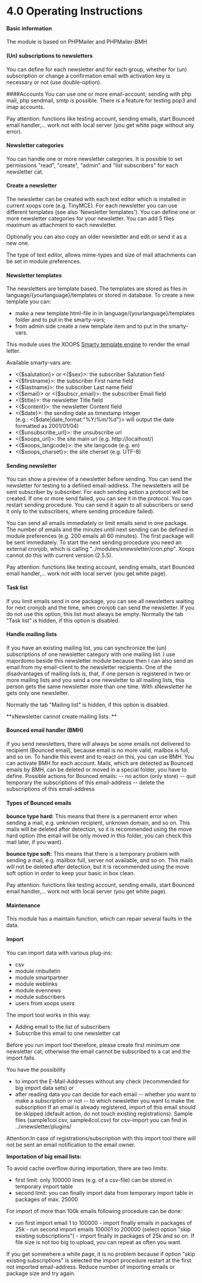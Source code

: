 # 4.0 Operating Instructions

#### Basic information

The module is based on PHPMailer and PHPMailer-BMH 

#### (Un) subscriptions to newsletters
You can define for each newsletter and for each group, whether for (un) subscription or change a confirmation email with activation key is necessary or not (use double-option).


####Accounts
You can use one or more email-account; sending with php mail, php sendmail, smtp is possible.
There is a feature for testing pop3 and imap accounts.

Pay attention: functions like testing account, sending emails, start Bounced email handler,... work not with local server (you get white page without any error).


#### Newsletter categories
You can handle one or more newsletter categories.
It is possible to set permissions "read", "create", "admin" and "list subscribers" for each newsletter cat.


#### Create a newsletter
The newsletter can be created with each text editor which is installed in current xoops core (e.g. TinyMCE). 
For each newsletter you can use different templates (see also 'Newsletter templates').
You can define one or more newsletter categories for your newsletter.
You can add 5 files maximum as attachment to each newsletter.

Optionally you can also copy an older newsletter and edit or send it as a new one.

The type of text editor, allows mime-types and size of mail attachments can be set in module preferences.


#### Newsletter templates
The newsletters are template based.
The templates are stored as files in language/{yourlanguage}/templates or stored in database.
To create a new template you can:
- make a new template html-file in in language/{yourlanguage}/templates folder and to put in the smarty-vars;
- from admin side create a new template item and to put in the smarty-vars.

This module uses the XOOPS [Smarty template engine](http://www.smarty.net/) to render the email letter.

Available smarty-vars are:
- <{$salutation}> or <{$sex}>: the subscriber Salutation field
- <{$firstname}>: the subscriber First name field
- <{$lastname}>: the subscriber Last name field
- <{$email}> or <{$subscr_email}>: the subscriber Email field
- <{$title}>: the newsletter Title field
- <{$content}>: the newsletter Content field
- <{$date}>: the sending date as timestamp integer<br> 
  (e.g.: <{$date|date_format:"%Y/%m/%d"}> will output the date formatted as 2001/01/04)
- <{$unsubscribe_url}>: the unsubscribe url
- <{$xoops_url}>: the site main url (e.g. http://localhost/)
- <{$xoops_langcode}>: the site langcode (e.g. en)
- <{$xoops_charset}>: the site cherset (e.g. UTF-8)


#### Sending newsletter
You can show a preview of a newsletter before sending.
You can send the newsletter for testing to a defined email-address.
The newsletters will be sent subscriber by subscriber.
For each sending action a protocol will be created.
If one or more send failed, you can see it in the protocol.
You can restart sending procedure. You can send it again to all subscribers or send it only to the subscribers, where sending procedure failed).

You can send all emails immediately or limit emails send in one package.
The number of emails and the minutes until next sending can be defined in module preferences (e.g. 200 emails all 60 minutes).
The first package will be sent immediately. To start the next sending procedure you need an external cronjob, which is calling "../modules/xnewsletter/cron.php". Xoops cannot do this with current version (2.5.5).

Pay attention: functions like testing account, sending emails, start Bounced email handler,... work not with local server (you get white page).


#### Task list
If you limit emails send in one package, you can see all newsletters waiting for next cronjob and the time, when cronjob can send the newsletter.
If you do not use this option, this list must always be empty.
Normally the tab "Task list" is hidden, if this option is disabled.


#### Handle mailing lists
If you have an existing mailing list, you can synchronize the (un) subscriptions of one newsletter category with one mailing list.
I use majordomo beside this newsletter module because then I can also send an email from my email-client to the newsletter recipients.
One of the disadvantages of mailing lists is, that, if one person is registered in two or more mailing lists and you send a one newsletter to all mailing lists, this person gets the same newsletter more than one time. With xNewsletter he gets only one newsletter.


Normally the tab "Mailing list" is hidden, if this option is disabled.

**xNewsletter cannot create mailing lists. **

#### Bounced email handler (BMH)
If you send newsletters, there will always be some emails not delivered to recipient (Bounced email), because email is no more valid, mailbox is full, and so on.
To handle this event and to react on this, you can use BMH.
You can activate BMH for each account.
Mails, which are detected as Bounced emails by BMH, can be deleted or moved in a special folder, you have to define.
Possible actions for Bounced emails:
-- no action (only store)
-- quit temporary the subscriptions of this email-address
-- delete the subscriptions of this email-address


#### Types of Bounced emails
**bounce type hard:** This means that there is a permanent error when sending a mail, e.g. unknown recipient, unknown domain, and so on.
This mails will be deleted after detection, so it is recommended using the move hard option (the email will be only moved in this folder, you can check this mail later, if you want).

**bounce type soft:**
This means that there is a temporary problem with sending a mail, e.g. mailbox full, server not available, and so on.
This mails will not be deleted after detection, but it is recommended using the move soft option in order to keep your basic in box clean.

Pay attention: functions like testing account, sending emails, start Bounced email handler,... work not with local server (you get white page).


#### Maintenance
This module has a maintain function, which can repair several faults in the data.


#### Import
You can import data with various plug-ins:
- csv
- module rmbulletin
- module smartpartner
- module weblinks
- module evennews
- module subscribers
- users from xoops users
 
The import tool works in this way:
- Adding email to the list of subscribers
- Subscribe this email to one newsletter cat

Before you run import tool therefore, please create first minimum one newsletter cat, otherwise the email cannot be subscribed to a cat and the import fails.

You have the possibility
- to import the E-Mail-Addresses without any check (recommended for big import data sets) or
- after reading data you can decide for each email
-- whether you want to make a subscription or not
-- to which newsletter you want to make the subscription
If an email is already registered, import of this email should be skipped (default action, do not touch existing registrations). 
Sample files (sample1col.csv, sample4col.csv) for csv-import you can find in ../xnewsletter/plugins/ 

Attention:In case of registrations/subscription with this import tool there will not be sent an email notification to the email owner.


**Importation of big email lists:**

To avoid cache overflow during importation, there are two limits:
- first limit: only 100000 lines (e.g. of a csv-file) can be stored in temporary import table
- second limit: you can finally import data from temporary import table in packages of max. 25000

For import of more than 100k emails following procedure can be done:
- run first import email 1 to 100000 - import finally emails in packages of 25k - run second import emails 100001 to 200000 (select option "skip existing subscriptions") - import finally in packages of 25k and so on.
If file size is not too big to upload, you can repeat as often you want.


If you get somewhere a white page, it is no problem because if option "skip existing subscriptions" is selected the import procedure restart at the first not imported email-address.
Reduce number of importing emails or package size and try again.